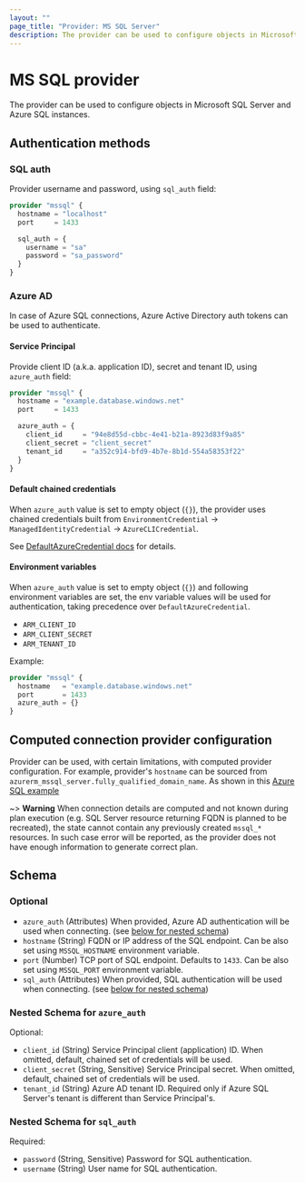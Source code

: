 ```yaml
---
layout: ""
page_title: "Provider: MS SQL Server"
description: The provider can be used to configure objects in Microsoft SQL Server and Azure SQL instances.
---
```


# MS SQL provider

The provider can be used to configure objects in Microsoft SQL Server and Azure SQL instances.

## Authentication methods

### SQL auth

Provider username and password, using `sql_auth` field:

```terraform
provider "mssql" {
  hostname = "localhost"
  port     = 1433

  sql_auth = {
    username = "sa"
    password = "sa_password"
  }
}
```

### Azure AD

In case of Azure SQL connections, Azure Active Directory auth tokens can be used to authenticate.

#### Service Principal

Provide client ID (a.k.a. application ID), secret and tenant ID, using `azure_auth` field:

```terraform
provider "mssql" {
  hostname = "example.database.windows.net"
  port     = 1433

  azure_auth = {
    client_id     = "94e8d55d-cbbc-4e41-b21a-8923d83f9a85"
    client_secret = "client_secret"
    tenant_id     = "a352c914-bfd9-4b7e-8b1d-554a58353f22"
  }
}
```

#### Default chained credentials

When `azure_auth` value is set to empty object (`{}`), the provider uses chained credentials built from `EnvironmentCredential` -> `ManagedIdentityCredential` -> `AzureCLICredential`.

See [DefaultAzureCredential docs](https://github.com/Azure/azure-sdk-for-go/wiki/Set-up-Your-Environment-for-Authentication#configure-defaultazurecredential) for details.

#### Environment variables

When `azure_auth` value is set to empty object (`{}`) and following environment variables are set, the env variable values will be used for authentication, taking precedence over `DefaultAzureCredential`.

- `ARM_CLIENT_ID`
- `ARM_CLIENT_SECRET`
- `ARM_TENANT_ID`

Example:

```terraform
provider "mssql" {
  hostname   = "example.database.windows.net"
  port       = 1433
  azure_auth = {}
}
```

## Computed connection provider configuration

Provider can be used, with certain limitations, with computed provider configuration. For example, provider's `hostname` can be sourced from `azurerm_mssql_server.fully_qualified_domain_name`. As shown in this [Azure SQL example](https://github.com/PGSSoft/terraform-provider-mssql/tree/main/examples/provider/azure_sql.tf)

~> **Warning** When connection details are computed and not known during plan execution (e.g. SQL Server resource returning FQDN is planned to be recreated), the state cannot contain any previously created `mssql_*` resources. In such case error will be reported, as the provider does not have enough information to generate correct plan.

<!-- schema generated by tfplugindocs -->
## Schema

### Optional

- `azure_auth` (Attributes) When provided, Azure AD authentication will be used when connecting. (see [below for nested schema](#nestedatt--azure_auth))
- `hostname` (String) FQDN or IP address of the SQL endpoint. Can be also set using `MSSQL_HOSTNAME` environment variable.
- `port` (Number) TCP port of SQL endpoint. Defaults to `1433`. Can be also set using `MSSQL_PORT` environment variable.
- `sql_auth` (Attributes) When provided, SQL authentication will be used when connecting. (see [below for nested schema](#nestedatt--sql_auth))

<a id="nestedatt--azure_auth"></a>
### Nested Schema for `azure_auth`

Optional:

- `client_id` (String) Service Principal client (application) ID. When omitted, default, chained set of credentials will be used.
- `client_secret` (String, Sensitive) Service Principal secret. When omitted, default, chained set of credentials will be used.
- `tenant_id` (String) Azure AD tenant ID. Required only if Azure SQL Server's tenant is different than Service Principal's.


<a id="nestedatt--sql_auth"></a>
### Nested Schema for `sql_auth`

Required:

- `password` (String, Sensitive) Password for SQL authentication.
- `username` (String) User name for SQL authentication.
